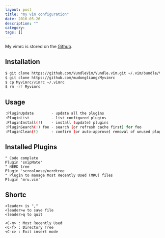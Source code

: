 ```yaml
---
layout: post
title: "my vim configuration"
date: 2016-05-26
description: ""
category: 
tags: []
---
```


My vimrc is stored on the [Github](https://github.com/mudongliang/Myvimrc).

## Installation

```sh
$ git clone https://github.com/VundleVim/Vundle.vim.git ~/.vim/bundle/Vundle.vim
$ git clone https://github.com/mudongliang/Myvimrc
$ cp Myvimrc/vimrc ~/.vimrc
$ rm -rf Myvimrc

```

## Usage

```sh
:PluginUpdate        - update all the plugins
:PluginList          - list configured plugins
:PluginInstall(!)    - install (update) plugins
:PluginSearch(!) foo - search (or refresh cache first) for foo
:PluginClean(!)      - confirm (or auto-approve) removal of unused plugins
```

## Installed Plugins

```
" Code complete
Plugin 'snipMate' 
" NERD tree
Plugin 'scrooloose/nerdtree 
" Plugin to manage Most Recently Used (MRU) files
Plugin 'mru.vim'
```

## Shortc
```
<leader> is ","
<leader>w to save file
<leader>q to quit

<C-m> : Most Recently Used
<C-f> : Directory Tree
<C-c> : Exit insert mode
```

